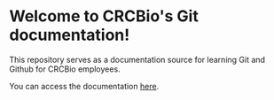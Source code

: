 # Welcome to CRCBio's Git documentation!

This repository serves as a documentation source for learning Git and Github for CRCBio employees.

You can access the documentation [here](https://www.crcbio.com/git-docs/). 